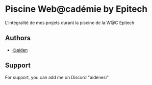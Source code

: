 # Piscine Web@cadémie by Epitech
L'intégralité de mes projets durant la piscine de la W@C Epitech
## Authors
- [@aiden](https://github.com/aidenEpitech)
## Support
For support, you can add me on Discord "aidenesl"

